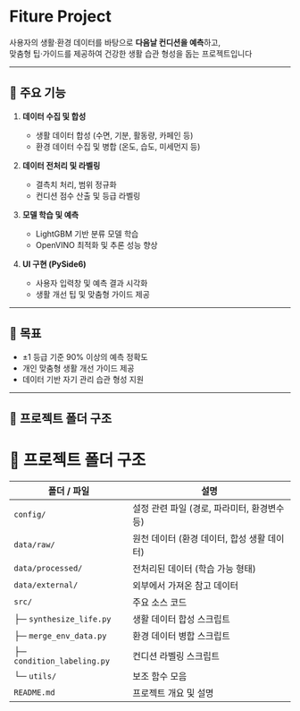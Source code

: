 # Fiture Project

사용자의 생활·환경 데이터를 바탕으로 **다음날 컨디션을 예측**하고,  
맞춤형 팁·가이드를 제공하여 건강한 생활 습관 형성을 돕는 프로젝트입니다

---

## 🚀 주요 기능
1. **데이터 수집 및 합성**  
   - 생활 데이터 합성 (수면, 기분, 활동량, 카페인 등)  
   - 환경 데이터 수집 및 병합 (온도, 습도, 미세먼지 등)

2. **데이터 전처리 및 라벨링**  
   - 결측치 처리, 범위 정규화  
   - 컨디션 점수 산출 및 등급 라벨링

3. **모델 학습 및 예측**  
   - LightGBM 기반 분류 모델 학습  
   - OpenVINO 최적화 및 추론 성능 향상

4. **UI 구현 (PySide6)**  
   - 사용자 입력창 및 예측 결과 시각화  
   - 생활 개선 팁 및 맞춤형 가이드 제공

---

## 🎯 목표
- ±1 등급 기준 90% 이상의 예측 정확도
- 개인 맞춤형 생활 개선 가이드 제공
- 데이터 기반 자기 관리 습관 형성 지원

---

## 📂 프로젝트 폴더 구조
# 📂 프로젝트 폴더 구조

| 폴더 / 파일              | 설명 |
|--------------------------|------------------------------------------------|
| `config/`                | 설정 관련 파일 (경로, 파라미터, 환경변수 등) |
| `data/raw/`              | 원천 데이터 (환경 데이터, 합성 생활 데이터) |
| `data/processed/`        | 전처리된 데이터 (학습 가능 형태) |
| `data/external/`         | 외부에서 가져온 참고 데이터 |
| `src/`                   | 주요 소스 코드 |
| ├─ `synthesize_life.py`  | 생활 데이터 합성 스크립트 |
| ├─ `merge_env_data.py`   | 환경 데이터 병합 스크립트 |
| ├─ `condition_labeling.py` | 컨디션 라벨링 스크립트 |
| └─ `utils/`              | 보조 함수 모음 |
| `README.md`              | 프로젝트 개요 및 설명 |

